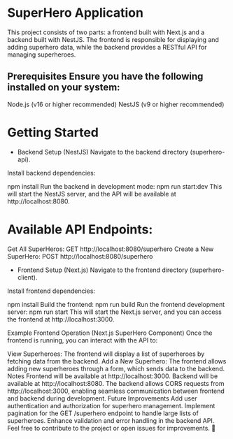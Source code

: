 # SuperHero Application
This project consists of two parts: a frontend built with Next.js and a backend built with NestJS. The frontend is responsible for displaying and adding superhero data, while the backend provides a RESTful API for managing superheroes.

Prerequisites
Ensure you have the following installed on your system:
---

Node.js (v16 or higher recommended)
NestJS (v9 or higher recommended)

# Getting Started
- Backend Setup (NestJS)
Navigate to the backend directory (superhero-api).

Install backend dependencies:

npm install
Run the backend in development mode:
npm run start:dev
This will start the NestJS server, and the API will be available at http://localhost:8080.

# Available API Endpoints:
Get All SuperHeros: GET http://localhost:8080/superhero
Create a New SuperHero: POST http://localhost:8080/superhero

- Frontend Setup (Next.js)
Navigate to the frontend directory (superhero-client).

Install frontend dependencies:

npm install
Build the frontend:
npm run build
Run the frontend development server:
npm run start
This will start the Next.js server, and you can access the frontend at http://localhost:3000.

Example Frontend Operation (Next.js SuperHero Component)
Once the frontend is running, you can interact with the API to:

View Superheroes: The frontend will display a list of superheroes by fetching data from the backend.
Add a New Superhero: The frontend allows adding new superheroes through a form, which sends data to the backend.
Notes
Frontend will be available at http://localhost:3000.
Backend will be available at http://localhost:8080.
The backend allows CORS requests from http://localhost:3000, enabling seamless communication between frontend and backend during development.
Future Improvements
Add user authentication and authorization for superhero management.
Implement pagination for the GET /superhero endpoint to handle large lists of superheroes.
Enhance validation and error handling in the backend API.
Feel free to contribute to the project or open issues for improvements. 🚀
